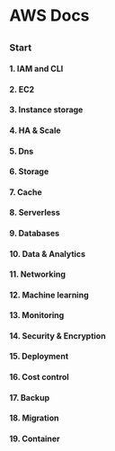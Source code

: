 # AWS Docs

## 
### Start 
#### 1. IAM and CLI
#### 2. EC2
#### 3. Instance storage
#### 4. HA & Scale
#### 5. Dns
#### 6. Storage
#### 7. Cache
#### 8. Serverless
#### 9. Databases
#### 10. Data & Analytics
#### 11. Networking
#### 12. Machine learning
#### 13. Monitoring
#### 14. Security & Encryption
#### 15. Deployment
#### 16. Cost control
#### 17. Backup
#### 18. Migration
#### 19. Container

